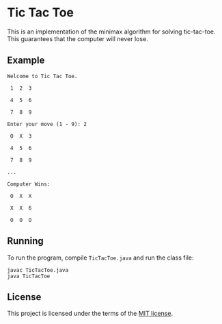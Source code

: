 # Tic Tac Toe

This is an implementation of the minimax algorithm for solving tic-tac-toe. This guarantees that the computer will never lose.

## Example

```
Welcome to Tic Tac Toe.

 1  2  3 

 4  5  6 

 7  8  9 

Enter your move (1 - 9): 2

 O  X  3 

 4  5  6 

 7  8  9 

...

Computer Wins:

 O  X  X 

 X  X  6 

 O  O  O 
```

## Running

To run the program, compile `TicTacToe.java` and run the class file:

```
javac TicTacToe.java
java TicTacToe
```

## License

This project is licensed under the terms of the [MIT license](./LICENSE).